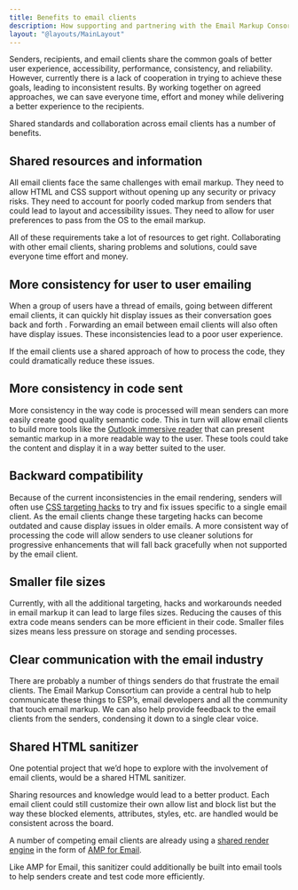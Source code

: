 ```yaml
---
title: Benefits to email clients
description: How supporting and partnering with the Email Markup Consortium benefits email clients
layout: "@layouts/MainLayout"
---
```


Senders, recipients, and email clients share the common goals of better user experience, accessibility, performance, consistency, and reliability. However, currently there is a lack of cooperation in trying to achieve these goals, leading to inconsistent results. By working together on agreed approaches, we can save everyone time, effort and money while delivering a better experience to the recipients.

Shared standards and collaboration across email clients has a number of benefits.

## Shared resources and information

All email clients face the same challenges with email markup.  They need to allow HTML and CSS support without opening up any security or privacy risks. They need to account for poorly coded markup from senders that could lead to layout and accessibility issues. They need to allow for user preferences to pass from the OS to the email markup.

All of these requirements take a lot of resources to get right.  Collaborating with other email clients, sharing problems and solutions, could save everyone time effort and money.

## More consistency for user to user emailing

When a group of users have a thread of emails, going between different email clients, it can quickly hit display issues as their conversation goes back and forth . Forwarding an email between email clients will also often have display issues.  These inconsistencies lead to a poor user experience.

If the email clients use a shared approach of how to process the code, they could dramatically reduce these issues.

## More consistency in code sent

More consistency in the way code is processed will mean senders can more easily create good quality semantic code. This in turn will allow email clients to build more tools like the [Outlook immersive reader](https://support.microsoft.com/en-us/topic/open-immersive-reader-for-outlook-9249595c-4b9d-4f27-9f59-bc590a6152da) that can present semantic markup in a more readable way to the user. These tools could take the content and display it in a way better suited to the user.

## Backward compatibility

Because of the current inconsistencies in the email rendering, senders will often use [CSS targeting hacks](https://howtotarget.email/) to try and fix issues specific to a single email client.  As the email clients change these targeting hacks can become outdated and cause display issues in older emails. A more consistent way of processing the code will allow senders to use cleaner solutions for progressive enhancements that will fall back gracefully when not supported by the email client.

## Smaller file sizes

Currently, with all the additional targeting, hacks and workarounds needed in email markup it can lead to large files sizes.  Reducing the causes of this extra code means senders can be more efficient in their code. Smaller files sizes means less pressure on storage and sending processes.

## Clear communication with the email industry
There are probably a number of things senders do that frustrate the email clients. The Email Markup Consortium can provide a central hub to help communicate these things to ESP’s, email developers and all the community that touch email markup.  We can also help provide feedback to the email clients from the senders, condensing it down to a single clear voice.


## Shared HTML sanitizer 

One potential project that we’d hope to explore with the involvement of email clients, would be a shared HTML sanitizer.

Sharing resources and knowledge would lead to a better product.  Each email client could still customize their own allow list and block list but the way these blocked elements, attributes, styles, etc. are handled would be consistent across the board.

A number of competing email clients are already using a [shared render engine](https://amp.dev/documentation/guides-and-tutorials/contribute/email-viewer/?format=email) in the form of [AMP for Email](https://amp.dev/about/email/). 

Like AMP for Email, this sanitizer could additionally be built into email tools to help senders create and test code more efficiently. 


<!-- Prevent CSS fingerprinting
Currently, it’s easy to track which email client a recipient is using by focusing on the quirks of the markup. Is this a privacy concern?  -->